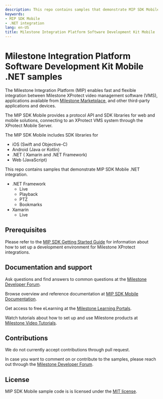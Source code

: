```yaml
---
description: This repo contains samples that demonstrate MIP SDK Mobile .NET integration.
keywords:
- MIP SDK Mobile
- .NET integration
lang: en-US
title: Milestone Integration Platform Software Development Kit Mobile .NET samples
---
```


# Milestone Integration Platform Software Development Kit Mobile .NET samples

The Milestone Integration Platform (MIP) enables fast and flexible integration between
Milestone XProtect video management software (VMS), applications available from
[Milestone Marketplace](<https://www.milestonesys.com/community/marketplace/>),
and other third-party applications and devices.

The MIP SDK Mobile provides a protocol API and SDK libraries for web and mobile solutions,
connecting to an XProtect VMS system through the XProtect Mobile Server.

The MIP SDK Mobile includes SDK libraries for

- iOS (Swift and Objective-C)
- Android (Java or Kotlin)
- .NET ( Xamarin and .NET Framework)
- Web (JavaScript)

This repo contains samples that demonstrate MIP SDK Mobile .NET integration.

- .NET Framework
  - Live
  - Playback
  - PTZ
  - Bookmarks
- Xamarin
  - Live

## Prerequisites

Please refer to the [MIP SDK Getting Started Guide](<https://content.milestonesys.com/l/299bb22321041592/>)
for information about how to set up a development environment for Milestone XProtect integrations.

## Documentation and support

Ask questions and find answers to common questions at the
[Milestone Developer Forum](<https://developer.milestonesys.com/>).

Browse overview and reference documentation at
[MIP SDK Mobile Documentation](<https://doc.developer.milestonesys.com/mipsdkmobile/>).

Get access to free eLearning at the
[Milestone Learning Portals](<https://www.milestonesys.com/solutions/services/learning-and-performance/>).

Watch tutorials about how to set up and use Milestone products at
[Milestone Video Tutorials](<https://www.milestonesys.com/support/self-service-and-support/video-tutorials/>).

## Contributions

We do not currently accept contributions through pull request.

In case you want to comment on or contribute to the samples, please reach out through
the [Milestone Developer Forum](<https://developer.milestonesys.com/>).

## License

MIP SDK Mobile sample code is is licensed under the [MIT license](<LICENSE.md>).
